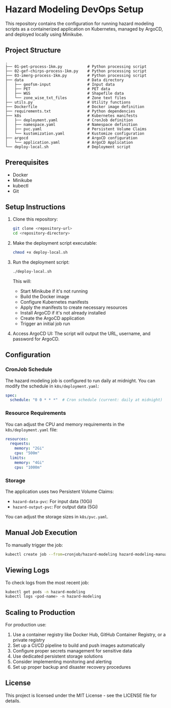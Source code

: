 # Hazard Modeling DevOps Setup 

This repository contains the configuration for running hazard modeling scripts as a containerized application on Kubernetes, managed by ArgoCD, and deployed locally using Minikube.

## Project Structure

```
.
├── 01-pet-process-1km.py           # Python processing script
├── 02-gef-chirps-process-1km.py    # Python processing script
├── 03-imerg-process-1km.py         # Python processing script
├── data                            # Data directory
│   ├── geofsm-input                # Input data
│   ├── PET                         # PET data
│   ├── WGS                         # Shapefile data
│   └── zone_wise_txt_files         # Zone text files
├── utils.py                        # Utility functions
├── Dockerfile                      # Docker image definition
├── requirements.txt                # Python dependencies
├── k8s                             # Kubernetes manifests
│   ├── deployment.yaml             # CronJob definition
│   ├── namespace.yaml              # Namespace definition
│   ├── pvc.yaml                    # Persistent Volume Claims
│   └── kustomization.yaml          # Kustomize configuration
├── argocd                          # ArgoCD configuration
│   └── application.yaml            # ArgoCD Application
└── deploy-local.sh                 # Deployment script
```

## Prerequisites

- Docker
- Minikube
- kubectl
- Git

## Setup Instructions

1. Clone this repository:
   ```bash
   git clone <repository-url>
   cd <repository-directory>
   ```

2. Make the deployment script executable:
   ```bash
   chmod +x deploy-local.sh
   ```

3. Run the deployment script:
   ```bash
   ./deploy-local.sh
   ```
   This will:
   - Start Minikube if it's not running
   - Build the Docker image
   - Configure Kubernetes manifests
   - Apply the manifests to create necessary resources
   - Install ArgoCD if it's not already installed
   - Create the ArgoCD application
   - Trigger an initial job run

4. Access ArgoCD UI:
   The script will output the URL, username, and password for ArgoCD.

## Configuration

### CronJob Schedule

The hazard modeling job is configured to run daily at midnight. You can modify the schedule in `k8s/deployment.yaml`:

```yaml
spec:
  schedule: "0 0 * * *"  # Cron schedule (current: daily at midnight)
```

### Resource Requirements

You can adjust the CPU and memory requirements in the `k8s/deployment.yaml` file:

```yaml
resources:
  requests:
    memory: "2Gi"
    cpu: "500m"
  limits:
    memory: "4Gi"
    cpu: "1000m"
```

### Storage

The application uses two Persistent Volume Claims:
- `hazard-data-pvc`: For input data (10Gi)
- `hazard-output-pvc`: For output data (5Gi)

You can adjust the storage sizes in `k8s/pvc.yaml`.

## Manual Job Execution

To manually trigger the job:

```bash
kubectl create job --from=cronjob/hazard-modeling hazard-modeling-manual -n hazard-modeling
```

## Viewing Logs

To check logs from the most recent job:

```bash
kubectl get pods -n hazard-modeling
kubectl logs <pod-name> -n hazard-modeling
```

## Scaling to Production

For production use:

1. Use a container registry like Docker Hub, GitHub Container Registry, or a private registry
2. Set up a CI/CD pipeline to build and push images automatically
3. Configure proper secrets management for sensitive data
4. Use dedicated persistent storage solutions
5. Consider implementing monitoring and alerting
6. Set up proper backup and disaster recovery procedures
## License

This project is licensed under the MIT License - see the LICENSE file for details.
